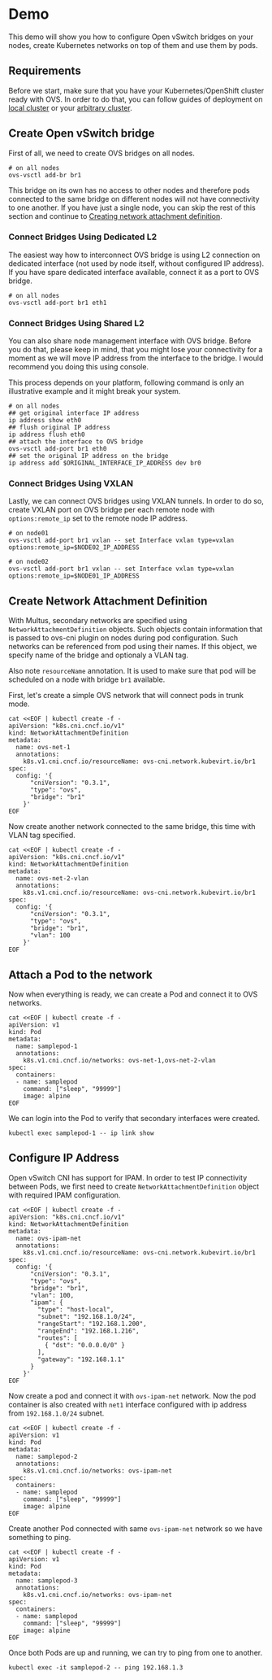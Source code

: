 # Demo

This demo will show you how to configure Open vSwitch bridges on your nodes,
create Kubernetes networks on top of them and use them by pods.

## Requirements

Before we start, make sure that you have your Kubernetes/OpenShift cluster
ready with OVS. In order to do that, you can follow guides of deployment on
[local cluster](deployment-on-local-cluster.md) or your [arbitrary
cluster](deployment-on-arbitrary-cluster.md).

## Create Open vSwitch bridge

First of all, we need to create OVS bridges on all nodes.

```shell
# on all nodes
ovs-vsctl add-br br1
```

This bridge on its own has no access to other nodes and therefore pods
connected to the same bridge on different nodes will not have connectivity to
one another. If you have just a single node, you can skip the rest of this
section and continue to [Creating network attachment
definition](#create-network-attachment-definition).

### Connect Bridges Using Dedicated L2

The easiest way how to interconnect OVS bridge is using L2 connection on
dedicated interface (not used by node itself, without configured IP address).
If you have spare dedicated interface available, connect it as a port to OVS
bridge.

```shell
# on all nodes
ovs-vsctl add-port br1 eth1
```

### Connect Bridges Using Shared L2

You can also share node management interface with OVS bridge. Before you do
that, please keep in mind, that you might lose your connectivity for a moment
as we will move IP address from the interface to the bridge. I would recommend
you doing this using console.

This process depends on your platform, following command is only an
illustrative example and it might break your system.

```shell
# on all nodes
## get original interface IP address
ip address show eth0
## flush original IP address
ip address flush eth0
## attach the interface to OVS bridge
ovs-vsctl add-port br1 eth0
## set the original IP address on the bridge
ip address add $ORIGINAL_INTERFACE_IP_ADDRESS dev br0
```

### Connect Bridges Using VXLAN

Lastly, we can connect OVS bridges using VXLAN tunnels. In order to do so,
create VXLAN port on OVS bridge per each remote node with `options:remote_ip`
set to the remote node IP address.

```shell
# on node01
ovs-vsctl add-port br1 vxlan -- set Interface vxlan type=vxlan options:remote_ip=$NODE02_IP_ADDRESS

# on node02
ovs-vsctl add-port br1 vxlan -- set Interface vxlan type=vxlan options:remote_ip=$NODE01_IP_ADDRESS
```

## Create Network Attachment Definition

With Multus, secondary networks are specified using
`NetworkAttachmentDefinition` objects. Such objects contain information that is
passed to ovs-cni plugin on nodes during pod configuration. Such networks can
be referenced from pod using their names. If this object, we specify name of
the bridge and optionaly a VLAN tag.

Also note `resourceName` annotation. It is used to make sure that pod will
be scheduled on a node with bridge `br1` available.

First, let's create a simple OVS network that will connect pods in trunk mode.

```shell
cat <<EOF | kubectl create -f -
apiVersion: "k8s.cni.cncf.io/v1"
kind: NetworkAttachmentDefinition
metadata:
  name: ovs-net-1
  annotations:
    k8s.v1.cni.cncf.io/resourceName: ovs-cni.network.kubevirt.io/br1
spec:
  config: '{
      "cniVersion": "0.3.1",
      "type": "ovs",
      "bridge": "br1"
    }'
EOF
```

Now create another network connected to the same bridge, this time with VLAN
tag specified.

```shell
cat <<EOF | kubectl create -f -
apiVersion: "k8s.cni.cncf.io/v1"
kind: NetworkAttachmentDefinition
metadata:
  name: ovs-net-2-vlan
  annotations:
    k8s.v1.cni.cncf.io/resourceName: ovs-cni.network.kubevirt.io/br1
spec:
  config: '{
      "cniVersion": "0.3.1",
      "type": "ovs",
      "bridge": "br1",
      "vlan": 100
    }'
EOF
```

## Attach a Pod to the network

Now when everything is ready, we can create a Pod and connect it to OVS
networks.

```shell
cat <<EOF | kubectl create -f -
apiVersion: v1
kind: Pod
metadata:
  name: samplepod-1
  annotations:
    k8s.v1.cni.cncf.io/networks: ovs-net-1,ovs-net-2-vlan
spec:
  containers:
  - name: samplepod
    command: ["sleep", "99999"]
    image: alpine
EOF
```

We can login into the Pod to verify that secondary interfaces were created.

```shell
kubectl exec samplepod-1 -- ip link show
```

## Configure IP Address

Open vSwitch CNI has support for IPAM. In order to test IP connectivity
between Pods, we first need to create `NetworkAttachmentDefinition` object
with required IPAM configuration.

```shell
cat <<EOF | kubectl create -f -
apiVersion: "k8s.cni.cncf.io/v1"
kind: NetworkAttachmentDefinition
metadata:
  name: ovs-ipam-net
  annotations:
    k8s.v1.cni.cncf.io/resourceName: ovs-cni.network.kubevirt.io/br1
spec:
  config: '{
      "cniVersion": "0.3.1",
      "type": "ovs",
      "bridge": "br1",
      "vlan": 100,
      "ipam": {
        "type": "host-local",
        "subnet": "192.168.1.0/24",
        "rangeStart": "192.168.1.200",
        "rangeEnd": "192.168.1.216",
        "routes": [
          { "dst": "0.0.0.0/0" }
        ],
        "gateway": "192.168.1.1"
      }
    }'
EOF
```

Now create a pod and connect it with `ovs-ipam-net` network. Now the pod container
is also created with `net1` interface configured with ip address from
`192.168.1.0/24` subnet.

```shell
cat <<EOF | kubectl create -f -
apiVersion: v1
kind: Pod
metadata:
  name: samplepod-2
  annotations:
    k8s.v1.cni.cncf.io/networks: ovs-ipam-net
spec:
  containers:
  - name: samplepod
    command: ["sleep", "99999"]
    image: alpine
EOF
```

Create another Pod connected with same `ovs-ipam-net` network so we have something to ping.

```shell
cat <<EOF | kubectl create -f -
apiVersion: v1
kind: Pod
metadata:
  name: samplepod-3
  annotations:
    k8s.v1.cni.cncf.io/networks: ovs-ipam-net
spec:
  containers:
  - name: samplepod
    command: ["sleep", "99999"]
    image: alpine
EOF
```

Once both Pods are up and running, we can try to ping from one to another.

```shell
kubectl exec -it samplepod-2 -- ping 192.168.1.3
```
